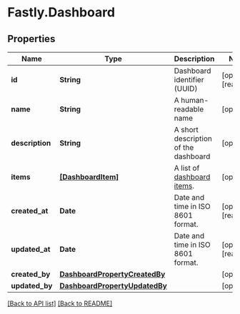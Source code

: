 # Fastly.Dashboard

## Properties

Name | Type | Description | Notes
------------ | ------------- | ------------- | -------------
**id** | **String** | Dashboard identifier (UUID) | [optional] [readonly] 
**name** | **String** | A human-readable name | [optional] 
**description** | **String** | A short description of the dashboard | [optional] 
**items** | [**[DashboardItem]**](DashboardItem.md) | A list of [dashboard items](#dashboard-item). | [optional] 
**created_at** | **Date** | Date and time in ISO 8601 format. | [optional] [readonly] 
**updated_at** | **Date** | Date and time in ISO 8601 format. | [optional] [readonly] 
**created_by** | [**DashboardPropertyCreatedBy**](DashboardPropertyCreatedBy.md) |  | [optional] 
**updated_by** | [**DashboardPropertyUpdatedBy**](DashboardPropertyUpdatedBy.md) |  | [optional] 


[[Back to API list]](../../README.md#endpoints) [[Back to README]](../../README.md)
